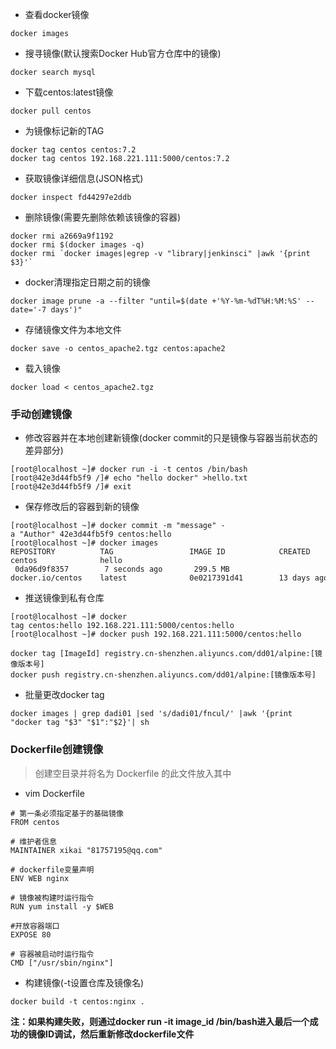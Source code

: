 * 查看docker镜像
```
docker images
```

* 搜寻镜像(默认搜索Docker Hub官方仓库中的镜像)
```
docker search mysql
```

* 下载centos:latest镜像
```
docker pull centos
```

* 为镜像标记新的TAG
```
docker tag centos centos:7.2
docker tag centos 192.168.221.111:5000/centos:7.2
```

* 获取镜像详细信息(JSON格式)
```
docker inspect fd44297e2ddb
```

* 删除镜像(需要先删除依赖该镜像的容器)
```
docker rmi a2669a9f1192
docker rmi $(docker images -q)     
docker rmi `docker images|egrep -v "library|jenkinsci" |awk '{print $3}'`
```
* docker清理指定日期之前的镜像
```
docker image prune -a --filter "until=$(date +'%Y-%m-%dT%H:%M:%S' --date='-7 days')"
```


* 存储镜像文件为本地文件
```
docker save -o centos_apache2.tgz centos:apache2
```

* 载入镜像
```
docker load < centos_apache2.tgz 
```

### 手动创建镜像
* 修改容器并在本地创建新镜像(docker commit的只是镜像与容器当前状态的差异部分)
```
[root@localhost ~]# docker run -i -t centos /bin/bash
[root@42e3d44fb5f9 /]# echo "hello docker" >hello.txt
[root@42e3d44fb5f9 /]# exit
```

* 保存修改后的容器到新的镜像
```
[root@localhost ~]# docker commit -m "message" -a "Author" 42e3d44fb5f9 centos:hello
[root@localhost ~]# docker images
REPOSITORY          TAG                 IMAGE ID            CREATED             VIRTUAL SIZE
centos              hello               0da96d9f8357        7 seconds ago       299.5 MB
docker.io/centos    latest              0e0217391d41        13 days ago         196.6 MB
```

* 推送镜像到私有仓库
```
[root@localhost ~]# docker tag centos:hello 192.168.221.111:5000/centos:hello
[root@localhost ~]# docker push 192.168.221.111:5000/centos:hello

docker tag [ImageId] registry.cn-shenzhen.aliyuncs.com/dd01/alpine:[镜像版本号]
docker push registry.cn-shenzhen.aliyuncs.com/dd01/alpine:[镜像版本号]
```

* 批量更改docker tag
```
docker images | grep dadi01 |sed 's/dadi01/fncul/' |awk '{print "docker tag "$3" "$1":"$2}'| sh
```


### Dockerfile创建镜像
>创建空目录并将名为 Dockerfile 的此文件放入其中
* vim Dockerfile
```
# 第一条必须指定基于的基础镜像
FROM centos

# 维护者信息
MAINTAINER xikai "81757195@qq.com"

# dockerfile变量声明
ENV WEB nginx

# 镜像被构建时运行指令
RUN yum install -y $WEB

#开放容器端口
EXPOSE 80

# 容器被启动时运行指令
CMD ["/usr/sbin/nginx"]
```

* 构建镜像(-t设置仓库及镜像名)
```
docker build -t centos:nginx .
```

**注：如果构建失败，则通过docker run -it image_id /bin/bash进入最后一个成功的镜像ID调试，然后重新修改dockerfile文件**